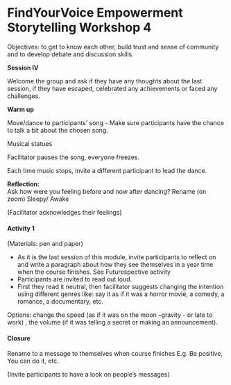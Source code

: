 # FindYourVoice Empowerment Storytelling Workshop 4

Objectives: to get to know each other, build trust and sense of community and to develop debate and discussion skills.

**Session IV**

Welcome the group and ask if they have any thoughts about the last session, if they have escaped, celebrated any achievements or faced any challenges.

**Warm up**

Move/dance to participants’ song - Make sure participants have the chance to talk a bit about the chosen song.

Musical statues

Facilitator pauses the song, everyone freezes.

Each time music stops, invite a different participant to lead the dance.

**Reflection:**   
Ask how were you feeling before and now after dancing? Rename \(on zoom\) Sleepy/ Awake

\(Facilitator acknowledges their feelings\)

#### **Activity 1**

\(Materials: pen and paper\)

* As it is the last session of this module, invite participants to reflect on and write a paragraph about how they see themselves in a year time when the course finishes. See Futurespective activity 
* Participants are invited to read out loud.
* First they read it neutral, then facilitator suggests changing the intention using different genres like: say it as if it was a horror movie, a comedy, a romance, a documentary, etc.

Options: change the speed \(as if it was on the moon –gravity - or late to work\) , the volume \(if it was telling a secret or making an announcement\).

#### Closure

Rename to a message to themselves when course finishes E.g. Be positive, You can do it, etc.

\(Invite participants to have a look on people’s messages\)

